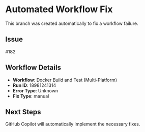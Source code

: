 # Automated Workflow Fix

This branch was created automatically to fix a workflow failure.

## Issue

#182

## Workflow Details

- **Workflow**: Docker Build and Test (Multi-Platform)
- **Run ID**: 18981241314
- **Error Type**: Unknown
- **Fix Type**: manual

## Next Steps

GitHub Copilot will automatically implement the necessary fixes.
